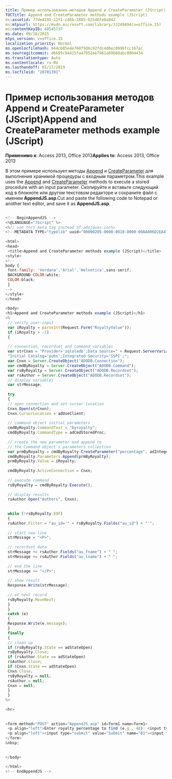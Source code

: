 ```yaml
---
title: Пример использования методов Append и CreateParameter (JScript)
TOCTitle: Append and CreateParameter methods example (JScript)
ms:assetid: 77de4191-12f1-cd6b-1805-02546fe0a942
ms:mtpsurl: https://msdn.microsoft.com/library/JJ249494(v=office.15)
ms:contentKeyID: 48545737
ms.date: 09/18/2015
mtps_version: v=office.15
localization_priority: Normal
ms.openlocfilehash: 844cb85e4e760f9d6c92fdc4d6ec8996fcc167ac
ms.sourcegitcommit: d6695c94415fa47952ee7961a69660abc0904434
ms.translationtype: Auto
ms.contentlocale: ru-RU
ms.lasthandoff: 01/17/2019
ms.locfileid: "28701391"
---
```

# <a name="append-and-createparameter-methods-example-jscript"></a><span data-ttu-id="9b342-102">Пример использования методов Append и CreateParameter (JScript)</span><span class="sxs-lookup"><span data-stu-id="9b342-102">Append and CreateParameter methods example (JScript)</span></span>


<span data-ttu-id="9b342-103">**Применимо к**: Access 2013, Office 2013</span><span class="sxs-lookup"><span data-stu-id="9b342-103">**Applies to**: Access 2013, Office 2013</span></span>

<span data-ttu-id="9b342-104">В этом примере использует методы [Append](append-method-ado.md) и [CreateParameter](createparameter-method-ado.md) для выполнения хранимой процедуры с входным параметром.</span><span class="sxs-lookup"><span data-stu-id="9b342-104">This example uses the [Append](append-method-ado.md) and [CreateParameter](createparameter-method-ado.md) methods to execute a stored procedure with an input parameter.</span></span> <span data-ttu-id="9b342-105">Скопируйте и вставьте следующий код в блокноте или другом текстовом редакторе и сохраните файл с именем **AppendJS.asp**.</span><span class="sxs-lookup"><span data-stu-id="9b342-105">Cut and paste the following code to Notepad or another text editor, and save it as **AppendJS.asp**.</span></span>

```javascript 
 
<!-- BeginAppendJS --> 
<%@LANGUAGE="JScript" %> 
<%// use this meta tag instead of adojavas.inc%> 
<!--METADATA TYPE="typelib" uuid="00000205-0000-0010-8000-00AA006D2EA4" --> 
 
<html> 
<head> 
 <title>Append and CreateParameter methods example (JScript)</title> 
<style> 
<!-- 
body { 
 font-family: 'Verdana','Arial','Helvetica',sans-serif; 
 BACKGROUND-COLOR:white; 
 COLOR:black; 
 } 
--> 
</style> 
</head> 
 
<body> 
<h1>Append and CreateParameter methods example (JScript)</h1> 
<% 
 // verify user-input 
 var iRoyalty = parseInt(Request.Form("RoyaltyValue")); 
 if (iRoyalty > -1) 
 { 
 
 // connection, recordset and command variables 
 var strCnxn = "Provider='sqloledb';Data Source=" + Request.ServerVariables("SERVER_NAME") + ";" + 
 "Initial Catalog='pubs';Integrated Security='SSPI';"; 
 var Cnxn = Server.CreateObject("ADODB.Connection"); 
 var cmdByRoyalty = Server.CreateObject("ADODB.Command"); 
 var rsByRoyalty = Server.CreateObject("ADODB.Recordset"); 
 var rsAuthor = Server.CreateObject("ADODB.Recordset"); 
 // display variables 
 var strMessage; 
 
 try 
 { 
 // open connection and set cursor location 
 Cnxn.Open(strCnxn); 
 Cnxn.CursorLocation = adUseClient; 
 
 // command object initial parameters 
 cmdByRoyalty.CommandText = "byroyalty"; 
 cmdByRoyalty.CommandType = adCmdStoredProc; 
 
 // create the new parameter and append to 
 // the Command object's parameters collection 
 var prmByRoyalty = cmdByRoyalty.CreateParameter("percentage", adInteger, adParamInput); 
 cmdByRoyalty.Parameters.Append(prmByRoyalty); 
 prmByRoyalty.Value = iRoyalty; 
 
 cmdByRoyalty.ActiveConnection = Cnxn; 
 
 // execute command 
 rsByRoyalty = cmdByRoyalty.Execute(); 
 
 // display results 
 rsAuthor.Open("Authors", Cnxn); 
 
 
 while (!rsByRoyalty.EOF) 
 { 
 rsAuthor.Filter = "au_id='" + rsByRoyalty.Fields("au_id") + "'"; 
 
 // start new line 
 strMessage = "<P>"; 
 
 // recordset data 
 strMessage += rsAuthor.Fields("au_fname") + " "; 
 strMessage += rsAuthor.Fields("au_lname") + " "; 
 
 // end the line 
 strMessage += "</P>"; 
 
 // show result 
 Response.Write(strMessage); 
 
 // et next record 
 rsByRoyalty.MoveNext; 
 } 
 } 
 catch (e) 
 { 
 Response.Write(e.message); 
 } 
 finally 
 { 
 // clean up 
 if (rsByRoyalty.State == adStateOpen) 
 rsByRoyalty.Close; 
 if (rsAuthor.State == adStateOpen) 
 rsAuthor.Close; 
 if (Cnxn.State == adStateOpen) 
 Cnxn.Close; 
 rsByRoyalty = null; 
 rsAuthor = null; 
 Cnxn = null; 
 } 
 } 
%> 
 
<hr> 
 
 
<form method="POST" action="AppendJS.asp" id=form1 name=form1> 
 <p align="left">Enter royalty percentage to find (e.g., 40): <input type="text" name="RoyaltyValue" size="5"></p> 
 <p align="left"><input type="submit" value="Submit" name="B1"><input type="reset" value="Reset" name="B2"></p> 
</form> 
&nbsp; 
 
 
</body> 
 
</html> 
<!-- EndAppendJS --> 
 
```

